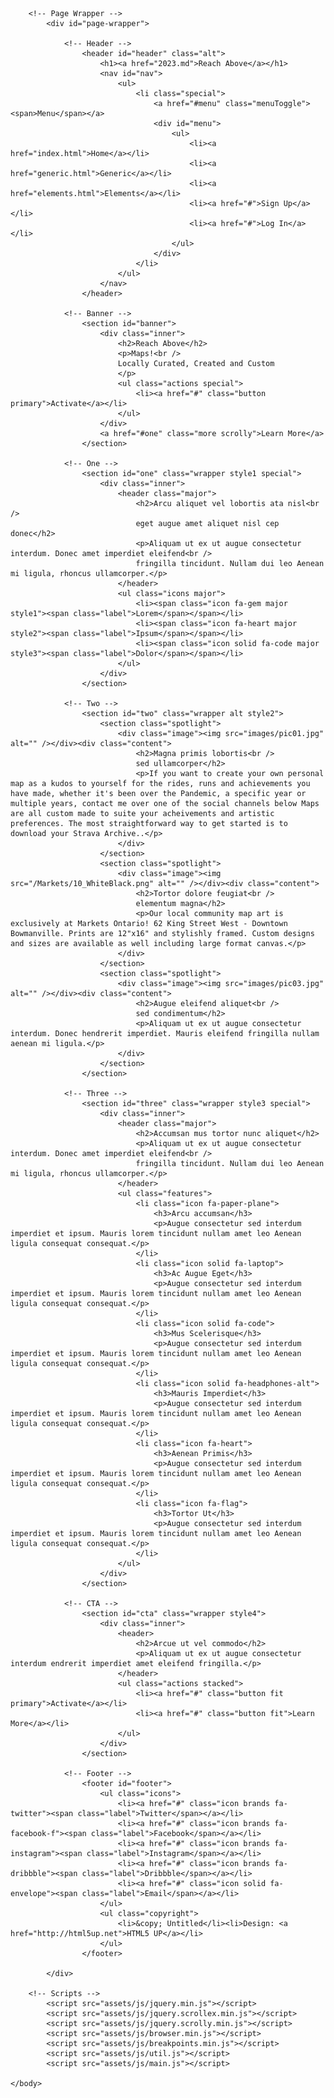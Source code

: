 <html>
	<head>
		<title>Reach Above</title>
		<meta charset="utf-8" />
		<meta name="viewport" content="width=device-width, initial-scale=1, user-scalable=no" />
		<link rel="stylesheet" href="assets/css/main.css" />
		<noscript><link rel="stylesheet" href="assets/css/noscript.css" /></noscript>
	</head>
	<body class="landing is-preload">

		<!-- Page Wrapper -->
			<div id="page-wrapper">

				<!-- Header -->
					<header id="header" class="alt">
						<h1><a href="2023.md">Reach Above</a></h1>
						<nav id="nav">
							<ul>
								<li class="special">
									<a href="#menu" class="menuToggle"><span>Menu</span></a>
									<div id="menu">
										<ul>
											<li><a href="index.html">Home</a></li>
											<li><a href="generic.html">Generic</a></li>
											<li><a href="elements.html">Elements</a></li>
											<li><a href="#">Sign Up</a></li>
											<li><a href="#">Log In</a></li>
										</ul>
									</div>
								</li>
							</ul>
						</nav>
					</header>

				<!-- Banner -->
					<section id="banner">
						<div class="inner">
							<h2>Reach Above</h2>
							<p>Maps!<br />
							Locally Curated, Created and Custom
							</p>
							<ul class="actions special">
								<li><a href="#" class="button primary">Activate</a></li>
							</ul>
						</div>
						<a href="#one" class="more scrolly">Learn More</a>
					</section>

				<!-- One -->
					<section id="one" class="wrapper style1 special">
						<div class="inner">
							<header class="major">
								<h2>Arcu aliquet vel lobortis ata nisl<br />
								eget augue amet aliquet nisl cep donec</h2>
								<p>Aliquam ut ex ut augue consectetur interdum. Donec amet imperdiet eleifend<br />
								fringilla tincidunt. Nullam dui leo Aenean mi ligula, rhoncus ullamcorper.</p>
							</header>
							<ul class="icons major">
								<li><span class="icon fa-gem major style1"><span class="label">Lorem</span></span></li>
								<li><span class="icon fa-heart major style2"><span class="label">Ipsum</span></span></li>
								<li><span class="icon solid fa-code major style3"><span class="label">Dolor</span></span></li>
							</ul>
						</div>
					</section>

				<!-- Two -->
					<section id="two" class="wrapper alt style2">
						<section class="spotlight">
							<div class="image"><img src="images/pic01.jpg" alt="" /></div><div class="content">
								<h2>Magna primis lobortis<br />
								sed ullamcorper</h2>
								<p>If you want to create your own personal map as a kudos to yourself for the rides, runs and achievements you have made, whether it's been over the Pandemic, a specific year or multiple years, contact me over one of the social channels below Maps are all custom made to suite your acheivements and artistic preferences. The most straightforward way to get started is to download your Strava Archive..</p>
							</div>
						</section>
						<section class="spotlight">
							<div class="image"><img src="/Markets/10_WhiteBlack.png" alt="" /></div><div class="content">
								<h2>Tortor dolore feugiat<br />
								elementum magna</h2>
								<p>Our local community map art is exclusively at Markets Ontario! 62 King Street West - Downtown Bowmanville. Prints are 12"x16" and stylishly framed. Custom designs and sizes are available as well including large format canvas.</p>
							</div>
						</section>
						<section class="spotlight">
							<div class="image"><img src="images/pic03.jpg" alt="" /></div><div class="content">
								<h2>Augue eleifend aliquet<br />
								sed condimentum</h2>
								<p>Aliquam ut ex ut augue consectetur interdum. Donec hendrerit imperdiet. Mauris eleifend fringilla nullam aenean mi ligula.</p>
							</div>
						</section>
					</section>

				<!-- Three -->
					<section id="three" class="wrapper style3 special">
						<div class="inner">
							<header class="major">
								<h2>Accumsan mus tortor nunc aliquet</h2>
								<p>Aliquam ut ex ut augue consectetur interdum. Donec amet imperdiet eleifend<br />
								fringilla tincidunt. Nullam dui leo Aenean mi ligula, rhoncus ullamcorper.</p>
							</header>
							<ul class="features">
								<li class="icon fa-paper-plane">
									<h3>Arcu accumsan</h3>
									<p>Augue consectetur sed interdum imperdiet et ipsum. Mauris lorem tincidunt nullam amet leo Aenean ligula consequat consequat.</p>
								</li>
								<li class="icon solid fa-laptop">
									<h3>Ac Augue Eget</h3>
									<p>Augue consectetur sed interdum imperdiet et ipsum. Mauris lorem tincidunt nullam amet leo Aenean ligula consequat consequat.</p>
								</li>
								<li class="icon solid fa-code">
									<h3>Mus Scelerisque</h3>
									<p>Augue consectetur sed interdum imperdiet et ipsum. Mauris lorem tincidunt nullam amet leo Aenean ligula consequat consequat.</p>
								</li>
								<li class="icon solid fa-headphones-alt">
									<h3>Mauris Imperdiet</h3>
									<p>Augue consectetur sed interdum imperdiet et ipsum. Mauris lorem tincidunt nullam amet leo Aenean ligula consequat consequat.</p>
								</li>
								<li class="icon fa-heart">
									<h3>Aenean Primis</h3>
									<p>Augue consectetur sed interdum imperdiet et ipsum. Mauris lorem tincidunt nullam amet leo Aenean ligula consequat consequat.</p>
								</li>
								<li class="icon fa-flag">
									<h3>Tortor Ut</h3>
									<p>Augue consectetur sed interdum imperdiet et ipsum. Mauris lorem tincidunt nullam amet leo Aenean ligula consequat consequat.</p>
								</li>
							</ul>
						</div>
					</section>

				<!-- CTA -->
					<section id="cta" class="wrapper style4">
						<div class="inner">
							<header>
								<h2>Arcue ut vel commodo</h2>
								<p>Aliquam ut ex ut augue consectetur interdum endrerit imperdiet amet eleifend fringilla.</p>
							</header>
							<ul class="actions stacked">
								<li><a href="#" class="button fit primary">Activate</a></li>
								<li><a href="#" class="button fit">Learn More</a></li>
							</ul>
						</div>
					</section>

				<!-- Footer -->
					<footer id="footer">
						<ul class="icons">
							<li><a href="#" class="icon brands fa-twitter"><span class="label">Twitter</span></a></li>
							<li><a href="#" class="icon brands fa-facebook-f"><span class="label">Facebook</span></a></li>
							<li><a href="#" class="icon brands fa-instagram"><span class="label">Instagram</span></a></li>
							<li><a href="#" class="icon brands fa-dribbble"><span class="label">Dribbble</span></a></li>
							<li><a href="#" class="icon solid fa-envelope"><span class="label">Email</span></a></li>
						</ul>
						<ul class="copyright">
							<li>&copy; Untitled</li><li>Design: <a href="http://html5up.net">HTML5 UP</a></li>
						</ul>
					</footer>

			</div>

		<!-- Scripts -->
			<script src="assets/js/jquery.min.js"></script>
			<script src="assets/js/jquery.scrollex.min.js"></script>
			<script src="assets/js/jquery.scrolly.min.js"></script>
			<script src="assets/js/browser.min.js"></script>
			<script src="assets/js/breakpoints.min.js"></script>
			<script src="assets/js/util.js"></script>
			<script src="assets/js/main.js"></script>

	</body>
</html>
